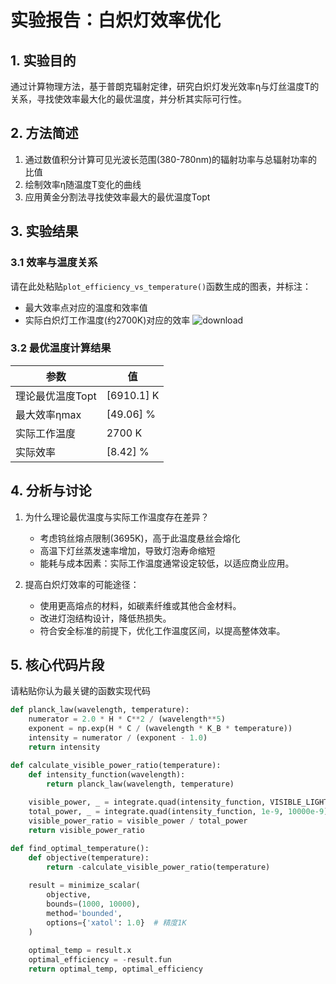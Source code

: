 # 实验报告：白炽灯效率优化

## 1. 实验目的
通过计算物理方法，基于普朗克辐射定律，研究白炽灯发光效率η与灯丝温度T的关系，寻找使效率最大化的最优温度，并分析其实际可行性。

## 2. 方法简述
1. 通过数值积分计算可见光波长范围(380-780nm)的辐射功率与总辐射功率的比值
2. 绘制效率η随温度T变化的曲线
3. 应用黄金分割法寻找使效率最大的最优温度Topt

## 3. 实验结果
### 3.1 效率与温度关系
请在此处粘贴`plot_efficiency_vs_temperature()`函数生成的图表，并标注：
- 最大效率点对应的温度和效率值
- 实际白炽灯工作温度(约2700K)对应的效率
![download](https://github.com/user-attachments/assets/0aea08e7-5971-4ae8-a81e-929b82d07903)

### 3.2 最优温度计算结果
| 参数 | 值 |
|------|----|
| 理论最优温度Topt | [6910.1] K |
| 最大效率ηmax | [49.06] % |
| 实际工作温度 | 2700 K |
| 实际效率 | [8.42] % |


## 4. 分析与讨论
1. 为什么理论最优温度与实际工作温度存在差异？
   - 考虑钨丝熔点限制(3695K)，高于此温度悬丝会熔化
   - 高温下灯丝蒸发速率增加，导致灯泡寿命缩短
   - 能耗与成本因素：实际工作温度通常设定较低，以适应商业应用。

2. 提高白炽灯效率的可能途径：
   - 使用更高熔点的材料，如碳素纤维或其他合金材料。
   - 改进灯泡结构设计，降低热损失。
   - 符合安全标准的前提下，优化工作温度区间，以提高整体效率。

## 5. 核心代码片段
请粘贴你认为最关键的函数实现代码

```python
def planck_law(wavelength, temperature):
    numerator = 2.0 * H * C**2 / (wavelength**5)
    exponent = np.exp(H * C / (wavelength * K_B * temperature))
    intensity = numerator / (exponent - 1.0)
    return intensity

def calculate_visible_power_ratio(temperature):
    def intensity_function(wavelength):
        return planck_law(wavelength, temperature)
    
    visible_power, _ = integrate.quad(intensity_function, VISIBLE_LIGHT_MIN, VISIBLE_LIGHT_MAX)
    total_power, _ = integrate.quad(intensity_function, 1e-9, 10000e-9)
    visible_power_ratio = visible_power / total_power
    return visible_power_ratio

def find_optimal_temperature():
    def objective(temperature):
        return -calculate_visible_power_ratio(temperature)
    
    result = minimize_scalar(
        objective,
        bounds=(1000, 10000),
        method='bounded',
        options={'xatol': 1.0}  # 精度1K
    )
    
    optimal_temp = result.x
    optimal_efficiency = -result.fun
    return optimal_temp, optimal_efficiency
```
